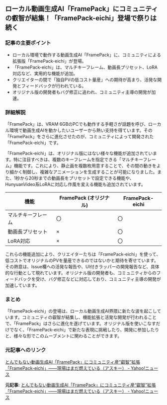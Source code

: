 ## ローカル動画生成AI「FramePack」にコミュニティの叡智が結集！「FramePack-eichi」登場で祭りは続く

### 記事の主要ポイント

* ローカル環境で動作する動画生成AI「FramePack」に、コミュニティによる拡張版「FramePack-eichi」が登場。
* 「FramePack-eichi」は、マルチキーフレーム、動画長プリセット、LoRA対応など、実用的な機能が追加。
* クリエイターの間で「独自PVの低コスト量産」への期待が高まり、活発な開発とフィードバックが行われている。
* オリジナル版の開発者もバグ修正に追われ、コミュニティ主導の開発が加速。

### 詳細解説

「FramePack」は、VRAM 6GBのPCでも動作する手軽さが話題を呼び、ローカル環境で動画生成AIを動かしたいユーザーから熱い支持を得ています。その「FramePack」をさらに進化させたのが、コミュニティによって開発された「FramePack-eichi」です。

「FramePack-eichi」は、オリジナル版にはない様々な機能が追加されています。特に注目すべきは、複数のキーフレームを指定できる「マルチキーフレーム」機能です。これにより、静止画を複数枚用意することで、その間の動きをより細かく制御し、複雑なアニメーションを生成することが可能になりました。また、1秒から20秒までの動画長をプリセットで設定できる機能や、HunyuanVideo系LoRAに対応し作風を変える機能も追加されています。

| 機能 | FramePack (オリジナル) | FramePack-eichi |
| -------------- | --------------------- | --------------- |
| マルチキーフレーム | 〇 | 〇 |
| 動画長プリセット | × | 〇 |
| LoRA対応 | × | 〇 |

これらの機能追加により、クリエイターたちは「FramePack-eichi」を使って、低コストでオリジナルのPVを量産できるのではないかと期待を寄せています。その熱意は、Issue欄への活発な報告や、UI付きラッパーの開発報告など、具体的な行動として現れています。オリジナル版の開発者も、コミュニティからのフィードバックを受け、バグ修正などに対応しており、コミュニティ主導の開発が加速しています。

### まとめ

「FramePack-eichi」の登場は、ローカル動画生成AI界隈に新たな波を起こしています。コミュニティの叡智が結集し、機能拡張と活発な開発が行われることで、「FramePack」はさらに進化を遂げています。オリジナル版を使いこなすだけでなく、「FramePack-eichi」で新たな表現に挑戦したり、開発に参加したりと、様々な形でこのムーブメントに関わることができます。

### 元記事へのリンク

[とんでもない動画生成AI「FramePack」にコミュニティ産“叡智”拡張「FramePack-eichi」――現場はまだ燃えている（アスキー） - Yahoo!ニュース](https://news.yahoo.co.jp/articles/8b778510124b9855240414376f5043035000259d)


**元記事:** [とんでもない動画生成AI「FramePack」にコミュニティ産“叡智”拡張「FramePack-eichi」――現場はまだ燃えている（アスキー） - Yahoo!ニュース](https://news.yahoo.co.jp/articles/c74ebf2748286d7ac69a3ff119454cf927dc6702)